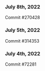 ### July 8th, 2022

Commit #270428

### July 5th, 2022

Commit #314353


### July 4th, 2022

Commit #72281

